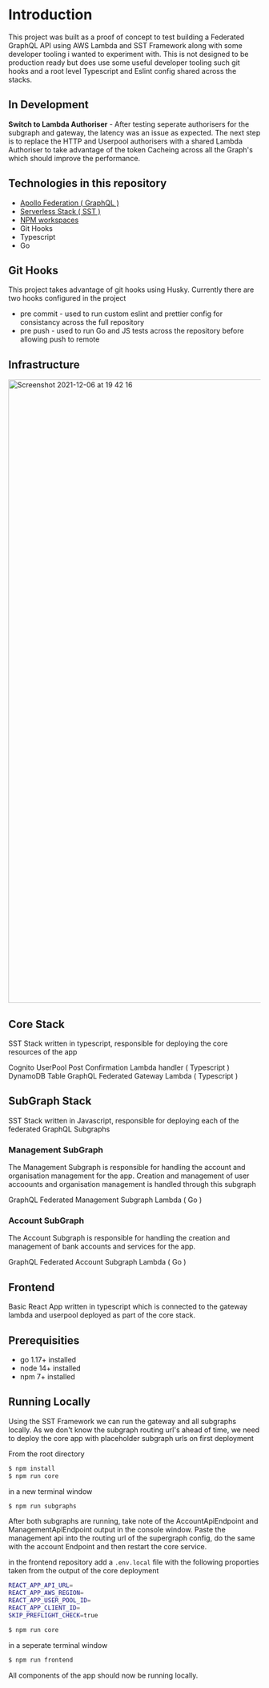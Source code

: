 # Introduction

This project was built as a proof of concept to test building a Federated GraphQL API using AWS Lambda and SST Framework along with some developer tooling i wanted to experiment with. This is not designed to be production ready but does use some useful developer tooling such git hooks and a root level Typescript and Eslint config shared across the stacks.

## In Development
**Switch to Lambda Authoriser** - After testing seperate authorisers for the subgraph and gateway, the latency was an issue as expected.  The next step is to replace the HTTP and Userpool authorisers with a shared Lambda Authoriser to take advantage of the token Cacheing across all the Graph's which should improve the performance.

## Technologies in this repository

- [Apollo Federation ( GraphQL )](https://www.apollographql.com/apollo-federation/)
- [Serverless Stack ( SST )](https://serverless-stack.com/)
- [NPM workspaces](https://docs.npmjs.com/cli/v7/using-npm/workspaces)
- Git Hooks
- Typescript
- Go

## Git Hooks

This project takes advantage of git hooks using Husky. Currently there are two hooks configured in the project

- pre commit - used to run custom eslint and prettier config for consistancy across the full repository
- pre push - used to run Go and JS tests across the repository before allowing push to remote

## Infrastructure

<img width="1244" alt="Screenshot 2021-12-06 at 19 42 16" src="https://user-images.githubusercontent.com/18420698/144911617-650c26cd-f86b-4b57-b50f-c5cbed90ad33.png">

## Core Stack

SST Stack written in typescript, responsible for deploying the core resources of the app

Cognito UserPool
Post Confirmation Lambda handler ( Typescript )
DynamoDB Table
GraphQL Federated Gateway Lambda ( Typescript )


## SubGraph Stack

SST Stack written in Javascript, responsible for deploying each of the federated GraphQL Subgraphs

### Management SubGraph

The Management Subgraph is responsible for handling the account and organisation management for the app. Creation and management of user accoounts and organisation management is handled through this subgraph

GraphQL Federated Management Subgraph Lambda ( Go )

### Account SubGraph

The Account Subgraph is responsible for handling the creation and management of bank accounts and services for the app. 

GraphQL Federated Account Subgraph Lambda ( Go )

## Frontend

Basic React App written in typescript which is connected to the gateway lambda and userpool deployed as part of the core stack.

## Prerequisities

- go 1.17+ installed
- node 14+ installed
- npm 7+ installed

## Running Locally

Using the SST Framework we can run the gateway and all subgraphs locally. As we don't know the subgraph routing url's ahead of time, we need to deploy the core app with placeholder subgraph urls on first deployment

From the root directory

```bash
$ npm install
$ npm run core
```

in a new terminal window

```bash
$ npm run subgraphs
```

After both subgraphs are running, take note of the AccountApiEndpoint and ManagementApiEndpoint output in the console window. Paste the management api into the routing url of the supergraph config, do the same with the account Endpoint and then restart the core service.

in the frontend repository add a `.env.local` file with the following proporties taken from the output of the core deployment

```bash
REACT_APP_API_URL=
REACT_APP_AWS_REGION=
REACT_APP_USER_POOL_ID=
REACT_APP_CLIENT_ID=
SKIP_PREFLIGHT_CHECK=true
```

```bash
$ npm run core
```

in a seperate terminal window

```bash
$ npm run frontend
```

All components of the app should now be running locally.
